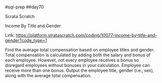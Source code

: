 #sql-prep
##day70

Scrata Scratch

Income By Title and Gender

Link:
https://platform.stratascratch.com/coding/10077-income-by-title-and-gender?code_type=1

Find the average total compensation based on employee titles and gender. Total compensation is calculated by adding both the salary and bonus of each employee. However, not every employee receives a bonus so disregard employees without bonuses in your calculation. Employee can receive more than one bonus.
Output the employee title, gender (i.e., sex), along with the average total compensation.